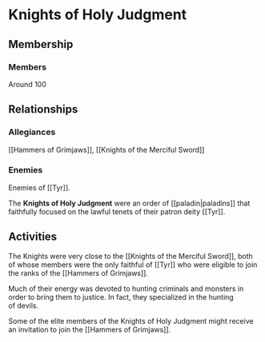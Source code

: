 # Knights of Holy Judgment

## Membership

### Members
Around 100

## Relationships

### Allegiances
[[Hammers of Grimjaws]], [[Knights of the Merciful Sword]]

### Enemies

Enemies of [[Tyr]].

The **Knights of Holy Judgment** were an order of [[paladin|paladins]] that faithfully focused on the lawful tenets of their patron deity [[Tyr]].

## Activities
The Knights were very close to the [[Knights of the Merciful Sword]], both of whose members were the only faithful of [[Tyr]] who were eligible to join the ranks of the [[Hammers of Grimjaws]].

Much of their energy was devoted to hunting criminals and monsters in order to bring them to justice. In fact, they specialized in the hunting of devils.

Some of the elite members of the Knights of Holy Judgment might receive an invitation to join the [[Hammers of Grimjaws]].